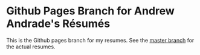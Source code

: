 # Github Pages Branch for Andrew Andrade's Résumés

This is the Github pages branch for my resumes.  See the [master branch](https://github.com/mrandrewandrade/resumes) for the actual resumes.


